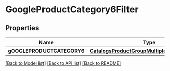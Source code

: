 # GoogleProductCategory6Filter

## Properties
Name | Type | Description | Notes
------------ | ------------- | ------------- | -------------
**gOOGLEPRODUCTCATEGORY6** | [**CatalogsProductGroupMultipleStringListCriteria**](.md) |  | 

[[Back to Model list]](../README.md#documentation-for-models) [[Back to API list]](../README.md#documentation-for-api-endpoints) [[Back to README]](../README.md)


